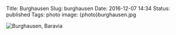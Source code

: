 Title: Burghausen
Slug: burghausen
Date: 2016-12-07 14:34
Status: published
Tags: photo
image: {photo}burghausen.jpg

![Burghausen, Baravia]({photo}burghausen.jpg "Burghausen, Bavaria")

